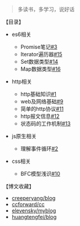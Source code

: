 > 多读书，多学习，说好话

【目录】
- es6相关 
  - Promise笔记[#3](https://github.com/Jmingzi/blog/issues/3)
  - Iterator遍历器[#15](https://github.com/Jmingzi/blog/issues/15)
  - Set数据类型[#14](https://github.com/Jmingzi/blog/issues/14)
  - Map数据类型[#16](https://github.com/Jmingzi/blog/issues/16)

- http相关
  - http基础知识[#1](https://github.com/Jmingzi/blog/issues/1)
  - web及网络基础[#9](https://github.com/Jmingzi/blog/issues/9)
  - 简单的http协议[#11](https://github.com/Jmingzi/blog/issues/11)
  - http报文信息[#12](https://github.com/Jmingzi/blog/issues/12)
  - 状态码的工作机制[#13](https://github.com/Jmingzi/blog/issues/13)

- js原生相关
  - 理解事件循环[#2](https://github.com/Jmingzi/blog/issues/2)

- css相关
  - BFC模型浅识[#10](https://github.com/Jmingzi/blog/issues/10)

<!-- + [个人博客](http://ymblog.net) 2年前基于wordpress后台写的，由于写文章体验太差，准备改造ing
+ [我的简书](http://www.jianshu.com/u/f979c193b1c3) 写文章体验太棒了 -->
    
    
【博文收藏】   
  + [creeperyang/blog](https://github.com/creeperyang/blog/issues)
  + [ccforward/cc](https://github.com/ccforward/cc/issues)
  + [elevensky/myblog](https://github.com/elevensky/myblog/issues)
  + [huangtengfei/blog](https://github.com/huangtengfei/blog/issues)
